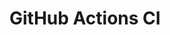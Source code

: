 # GitHub Actions CI






























































































































































































































































































































































































































































































































































































































































































































































































































































































































































































































































































































































































































































































































































































































































































































































































































































































































































































































































































































































































































































































































































































































































































































































































































































































































































































































































































































































































































































































































































































































































































































































































